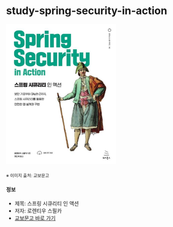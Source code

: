 # study-spring-security-in-action

<img src="thumbnail.jpg" width="300"/>

<sub>※ 이미지 출처: 교보문고</sub>

#### 정보

- 제목: 스프링 시큐리티 인 액션
- 저자: 로렌티우 스필카
- [교보문고 바로 가기](https://product.kyobobook.co.kr/detail/S000061695014)
